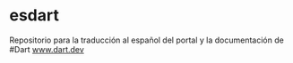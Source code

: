 # esdart
Repositorio para la traducción al español del portal y la documentación de #Dart  www.dart.dev
